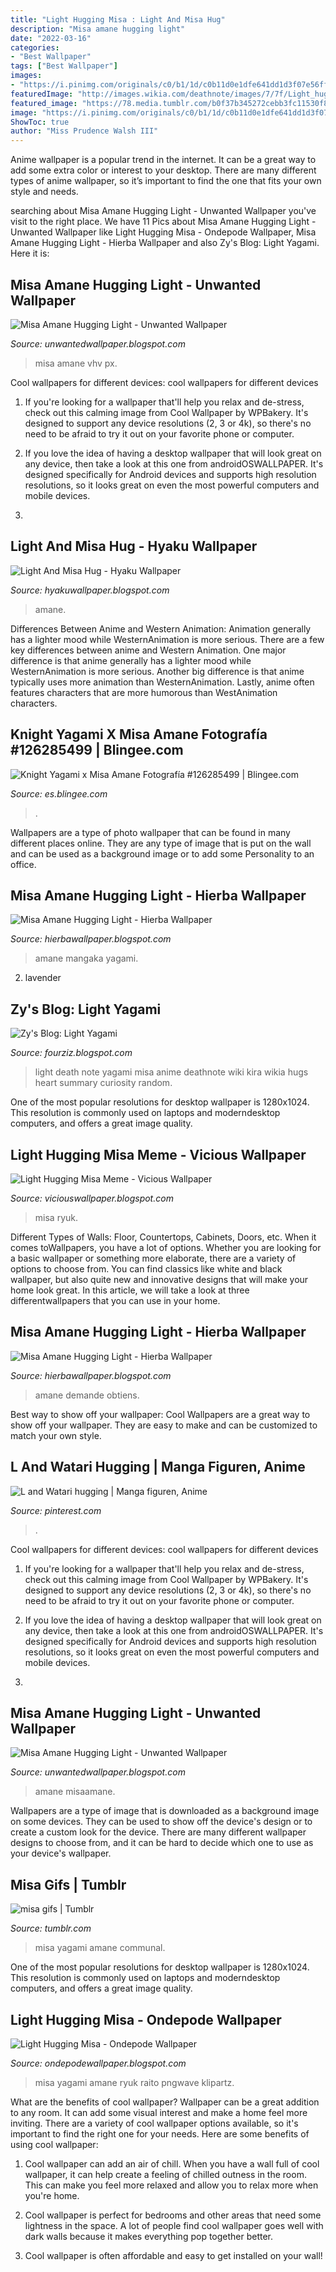 ```yaml
---
title: "Light Hugging Misa : Light And Misa Hug"
description: "Misa amane hugging light"
date: "2022-03-16"
categories:
- "Best Wallpaper"
tags: ["Best Wallpaper"]
images:
- "https://i.pinimg.com/originals/c0/b1/1d/c0b11d0e1dfe641dd1d3f07e56ffc8c9.jpg"
featuredImage: "http://images.wikia.com/deathnote/images/7/7f/Light_hugs_Misa.jpg"
featured_image: "https://78.media.tumblr.com/b0f37b345272cebb3fc11530f8c5335b/tumblr_o10b88QEeJ1uapp8co1_500.gif"
image: "https://i.pinimg.com/originals/c0/b1/1d/c0b11d0e1dfe641dd1d3f07e56ffc8c9.jpg"
ShowToc: true
author: "Miss Prudence Walsh III"
---
```



Anime wallpaper is a popular trend in the internet. It can be a great way to add some extra color or interest to your desktop. There are many different types of anime wallpaper, so it’s important to find the one that fits your own style and needs.

	

		
searching about Misa Amane Hugging Light - Unwanted Wallpaper you've visit to the right place. We have 11 Pics about Misa Amane Hugging Light - Unwanted Wallpaper like Light Hugging Misa - Ondepode Wallpaper, Misa Amane Hugging Light - Hierba Wallpaper and also Zy&#039;s Blog: Light Yagami. Here it is:
		
    
## Misa Amane Hugging Light - Unwanted Wallpaper

<img loading=lazy src="https://www.pngitem.com/pimgs/m/503-5039908_l-from-death-note-pictures-death-note-l.png" onerror="this.onerror=null;this.src='https://tse1.mm.bing.net/th?id=OIP.NQrmMvJjFPSLPSParKk-uwHaJK&amp;pid=15.1';" alt="Misa Amane Hugging Light - Unwanted Wallpaper">

_Source: unwantedwallpaper.blogspot.com_

>misa amane vhv px. 

	

Cool wallpapers for different devices:
cool wallpapers for different devices 

1. If you're looking for a wallpaper that'll help you relax and de-stress, check out this calming image from Cool Wallpaper by WPBakery. It's designed to support any device resolutions (2, 3 or 4k), so there's no need to be afraid to try it out on your favorite phone or computer.

2. If you love the idea of having a desktop wallpaper that will look great on any device, then take a look at this one from androidOSWALLPAPER. It's designed specifically for Android devices and supports high resolution resolutions, so it looks great on even the most powerful computers and mobile devices.

3.

    
## Light And Misa Hug - Hyaku Wallpaper

<img loading=lazy src="https://d2h1pu99sxkfvn.cloudfront.net/b0/11217055/715665858_e4f93208503441acbe385d63e63a115d/P8.jpg" onerror="this.onerror=null;this.src='https://tse4.mm.bing.net/th?id=OIP.ulM4KgoJilCqLu1IAHw85gHaHa&amp;pid=15.1';" alt="Light And Misa Hug - Hyaku Wallpaper">

_Source: hyakuwallpaper.blogspot.com_

>amane. 

	

Differences Between Anime and Western Animation: Animation generally has a lighter mood while WesternAnimation is more serious.
There are a few key differences between anime and Western Animation. One major difference is that anime generally has a lighter mood while WesternAnimation is more serious. Another big difference is that anime typically uses more animation than WesternAnimation. Lastly, anime often features characters that are more humorous than WestAnimation characters.

    
## Knight Yagami X Misa Amane Fotografía #126285499 | Blingee.com

<img loading=lazy src="http://image.blingee.com/images18/content/output/000/000/000/786/743108776_243052.gif" onerror="this.onerror=null;this.src='https://tse4.mm.bing.net/th?id=OIP.0ejUMPIw7Vw6PZ-a8iwAZQHaHa&amp;pid=15.1';" alt="Knight Yagami x Misa Amane Fotografía #126285499 | Blingee.com">

_Source: es.blingee.com_

>. 

	



Wallpapers are a type of photo wallpaper that can be found in many different places online. They are any type of image that is put on the wall and can be used as a background image or to add some Personality to an office.

    
## Misa Amane Hugging Light - Hierba Wallpaper

<img loading=lazy src="https://w7.pngwing.com/pngs/425/262/png-transparent-misa-amane-light-yagami-mangaka-anime-anime-black-hair-manga-friendship.png" onerror="this.onerror=null;this.src='https://tse1.mm.bing.net/th?id=OIP.vaXfzGcVTu2PWKfPSyN8HwHaIC&amp;pid=15.1';" alt="Misa Amane Hugging Light - Hierba Wallpaper">

_Source: hierbawallpaper.blogspot.com_

>amane mangaka yagami. 

	

2. lavender 

    
## Zy&#039;s Blog: Light Yagami

<img loading=lazy src="http://images.wikia.com/deathnote/images/7/7f/Light_hugs_Misa.jpg" onerror="this.onerror=null;this.src='https://tse4.mm.bing.net/th?id=OIP.fQbM-hX8-EZFR8Dl7TXQqQHaEK&amp;pid=15.1';" alt="Zy&#039;s Blog: Light Yagami">

_Source: fourziz.blogspot.com_

>light death note yagami misa anime deathnote wiki kira wikia hugs heart summary curiosity random. 

	

One of the most popular resolutions for desktop wallpaper is 1280x1024. This resolution is commonly used on laptops and moderndesktop computers, and offers a great image quality.

    
## Light Hugging Misa Meme - Vicious Wallpaper

<img loading=lazy src="https://i.pinimg.com/originals/13/60/91/13609199026ec2b0e008f1701683bef0.jpg" onerror="this.onerror=null;this.src='https://tse1.mm.bing.net/th?id=OIP.MxArWerCGziDyksA45xwjgHaHg&amp;pid=15.1';" alt="Light Hugging Misa Meme - Vicious Wallpaper">

_Source: viciouswallpaper.blogspot.com_

>misa ryuk. 

	

Different Types of Walls: Floor, Countertops, Cabinets, Doors, etc.
When it comes toWallpapers, you have a lot of options. Whether you are looking for a basic wallpaper or something more elaborate, there are a variety of options to choose from. You can find classics like white and black wallpaper, but also quite new and innovative designs that will make your home look great. In this article, we will take a look at three differentwallpapers that you can use in your home.

    
## Misa Amane Hugging Light - Hierba Wallpaper

<img loading=lazy src="https://lh6.googleusercontent.com/proxy/x85pG0MgHlEM5_WF3ZFlYe8sCnUJT-eQGNR2kCRc554_-O5Fzjnwy9pr6hkY-bmtmOzfw6V6qdXrt2FuNc_nwlf4DGZp0Y_s3WstGI6nh13YgKDt8flOa0eEiBRpGjWY=w1200-h630-p-k-no-nu" onerror="this.onerror=null;this.src='https://tse1.mm.bing.net/th?id=OIP.HRzf2rsjkRxXDH1N636jxAHaJV&amp;pid=15.1';" alt="Misa Amane Hugging Light - Hierba Wallpaper">

_Source: hierbawallpaper.blogspot.com_

>amane demande obtiens. 

	

Best way to show off your wallpaper:
Cool Wallpapers are a great way to show off your wallpaper. They are easy to make and can be customized to match your own style.

    
## L And Watari Hugging | Manga Figuren, Anime

<img loading=lazy src="https://i.pinimg.com/736x/48/40/51/4840514084a876dafc0ed1ae7d8f7b40--l-death-note-manga-anime.jpg" onerror="this.onerror=null;this.src='https://tse3.mm.bing.net/th?id=OIP.HXIHSSeeOJHzQwwH0_EFDwAAAA&amp;pid=15.1';" alt="L and Watari hugging | Manga figuren, Anime">

_Source: pinterest.com_

>. 

	

Cool wallpapers for different devices:
cool wallpapers for different devices 

1. If you're looking for a wallpaper that'll help you relax and de-stress, check out this calming image from Cool Wallpaper by WPBakery. It's designed to support any device resolutions (2, 3 or 4k), so there's no need to be afraid to try it out on your favorite phone or computer.

2. If you love the idea of having a desktop wallpaper that will look great on any device, then take a look at this one from androidOSWALLPAPER. It's designed specifically for Android devices and supports high resolution resolutions, so it looks great on even the most powerful computers and mobile devices.

3.

    
## Misa Amane Hugging Light - Unwanted Wallpaper

<img loading=lazy src="https://i.pinimg.com/originals/c0/b1/1d/c0b11d0e1dfe641dd1d3f07e56ffc8c9.jpg" onerror="this.onerror=null;this.src='https://tse4.mm.bing.net/th?id=OIP.xMv3jTVlHFl5uDSwjesEBwHaKL&amp;pid=15.1';" alt="Misa Amane Hugging Light - Unwanted Wallpaper">

_Source: unwantedwallpaper.blogspot.com_

>amane misaamane. 

	

Wallpapers are a type of image that is downloaded as a background image on some devices. They can be used to show off the device's design or to create a custom look for the device. There are many different wallpaper designs to choose from, and it can be hard to decide which one to use as your device's wallpaper.

    
## Misa Gifs | Tumblr

<img loading=lazy src="https://78.media.tumblr.com/b0f37b345272cebb3fc11530f8c5335b/tumblr_o10b88QEeJ1uapp8co1_500.gif" onerror="this.onerror=null;this.src='https://tse3.mm.bing.net/th?id=OIP.O0PTqYhKjW3Jg8ULOglaRgHaEK&amp;pid=15.1';" alt="misa gifs | Tumblr">

_Source: tumblr.com_

>misa yagami amane communal. 

	

One of the most popular resolutions for desktop wallpaper is 1280x1024. This resolution is commonly used on laptops and moderndesktop computers, and offers a great image quality.

    
## Light Hugging Misa - Ondepode Wallpaper

<img loading=lazy src="https://e7.pngegg.com/pngimages/136/125/png-clipart-light-yagami-misa-amane-ryuk-death-note-kira-game-raito-yagami-hand-manga.png" onerror="this.onerror=null;this.src='https://tse2.mm.bing.net/th?id=OIP.ZopAImQKRdRmVWo_tJxn6gHaE8&amp;pid=15.1';" alt="Light Hugging Misa - Ondepode Wallpaper">

_Source: ondepodewallpaper.blogspot.com_

>misa yagami amane ryuk raito pngwave klipartz. 

	

What are the benefits of cool wallpaper?
Wallpaper can be a great addition to any room. It can add some visual interest and make a home feel more inviting. There are a variety of cool wallpaper options available, so it's important to find the right one for your needs. Here are some benefits of using cool wallpaper: 
1. Cool wallpaper can add an air of chill. When you have a wall full of cool wallpaper, it can help create a feeling of chilled outness in the room. This can make you feel more relaxed and allow you to relax more when you're home. 

2. Cool wallpaper is perfect for bedrooms and other areas that need some lightness in the space. A lot of people find cool wallpaper goes well with dark walls because it makes everything pop together better. 

3. Cool wallpaper is often affordable and easy to get installed on your wall!

